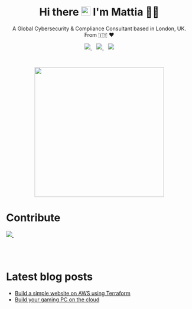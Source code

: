 
<h1 align='center'>
Hi there <a href="https://www.borsoi.co.uk/"><img src="https://media.giphy.com/media/hvRJCLFzcasrR4ia7z/giphy.gif" width="25px"></a> I'm Mattia 👨‍💻
</h1>
<p align='center'>
  A Global Cybersecurity & Compliance Consultant based in London, UK. 
  <br>  From 🇮🇹  ❤️
</p>
<p align='center'>
  
  <a href="https://www.linkedin.com/in/mborsoi/">
    <img src="https://img.shields.io/badge/linkedin-%230077B5.svg?&style=for-the-badge&logo=linkedin&logoColor=white" />
  </a>&nbsp;&nbsp;
  <a href="https://instagram.com/mattiab">
    <img src="https://img.shields.io/badge/instagram-%23E4405F.svg?&style=for-the-badge&logo=instagram&logoColor=white" />        
  </a>&nbsp;&nbsp;
  <a href="https://borsoi.co.uk/">
    <img src="https://img.shields.io/badge/borsoi.co.uk-000000?&style=for-the-badge&logo=google-chrome&logoColor=white" />
  </a>
  
</p>
<br>
<p align='center'>
<img src="https://github-readme-stats.vercel.app/api?username=mattiaborsoi&show_icons=true&count_private=true&theme=dark" width="350">
</p>


# Contribute

<a href="https://www.paypal.me/mattiab/">
    <img src="https://img.shields.io/badge/paypal-%2300457C.svg?&style=for-the-badge&logo=paypal&logoColor=white" />
  </a>&nbsp;&nbsp;

<br><br>

# Latest blog posts
<!-- BLOG-POST-LIST:START -->
- [Build a simple website on AWS using Terraform](https://medium.com/@mattia.borsoi/build-a-simple-website-on-aws-using-terraform-a1a9f2678e9d?source=rss-79d75d9ade2b------2)
- [Build your gaming PC on the cloud](https://medium.com/@mattia.borsoi/build-your-gaming-pc-on-the-cloud-cf023fa80ee8?source=rss-79d75d9ade2b------2)
<!-- BLOG-POST-LIST:END -->